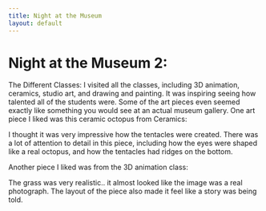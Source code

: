 ```yaml
---
title: Night at the Museum 
layout: default
---
```


# Night at the Museum 2:

The Different Classes:
I visited all the classes, including 3D animation, ceramics, studio art, and drawing and painting. It was inspiring seeing how talented all of the students were. Some of the art pieces even seemed exactly like something you would see at an actual museum gallery. One art piece I liked was this ceramic octopus from Ceramics:


I thought it was very impressive how the tentacles were created. There was a lot of attention to detail in this piece, including how the eyes were shaped like a real octopus, and how the tentacles had ridges on the bottom.

Another piece I liked was from the 3D animation class: 

The grass was very realistic.. it almost looked like the image was a real photograph. The layout of the piece also made it feel like a story was being told.


